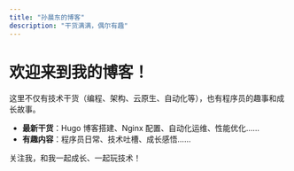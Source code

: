 ```yaml
---
title: "孙晨东的博客"
description: "干货满满，偶尔有趣"
---
```


# 欢迎来到我的博客！

这里不仅有技术干货（编程、架构、云原生、自动化等），也有程序员的趣事和成长故事。
- **最新干货**：Hugo 博客搭建、Nginx 配置、自动化运维、性能优化……
- **有趣内容**：程序员日常、技术吐槽、成长感悟……

关注我，和我一起成长、一起玩技术！


